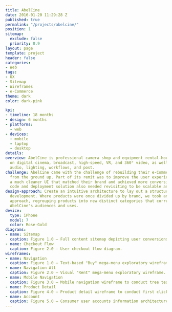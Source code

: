 ```yaml
---
title: AbelCine
date: 2016-01-20 11:29:28 Z
published: true
permalink: "/projects/abelcine/"
position: 1
sitemap:
  exclude: false
  priority: 0.9
layout: page
template: project
header: false
categories:
- Web
tags:
- UX
- Sitemap
- Wireframes
- e-Commerce
theme: dark
color: dark-pink

kpi:
- timeline: 18 months
- design: 6 months
- platforms:
  - web
- devices:
  - mobile
  - laptop
  - desktop
details:
overview: AbelCine is professional camera shop and equipment rental-house focused
  on digital cinema, broadcast, high-speed, VR, and 360° video, as well as optics,
  audio, lighting, workflows, and post.
challenge: AbelCine came with the challenge of rebuilding their e-Commerce platform
  from the ground up. Part of its remit was to improve the user experience and include
  a much cleaner UI that matched their brand and achieved more conversions. The current
  code and deployment solution also needed revisiting to be scalable and flexible.
design-approach: Create an intuitive architecture to lay out a structure for eCommerce
  development. Where products were once divided up by brand, we took an audience-centric
  approach, regrouping products into new distinct categories that corresponded to
  AbelCine's audiences and uses.
device:
  type: iPhone
  model: 7
  color: Rose-Gold
diagrams:
- name: Sitemap
  caption: Figure 1.0 – Full content sitemap depicting user conversions, automated actions, and layout templates.
- name: Checkout Flow
  caption: Figure 2.0 – User checkout flow diagram.
wireframes:
- name: Navigation
  caption: Figure 1.0 – Text-based "Buy" mega-menu exploratory wireframe.
- name: Navigation Alt
  caption: Figure 2.0 – Visual "Rent" mega-menu exploratory wireframe.
- name: Mobile Navigation
  caption: Figure 3.0 – Mobile navigation wireframe to conduct tree testing.
- name: Product Detail
  caption: Figure 4.0 – Product detail wireframe to conduct first click and usability testing.
- name: Account
  caption: Figure 5.0 – Consumer user accounts information architecture and wireframe.
---
```

